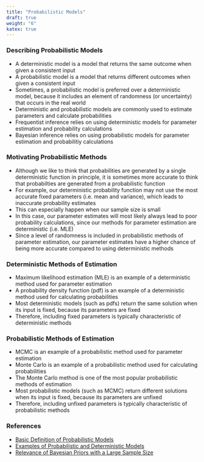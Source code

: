 ```yaml
---
title: "Probabilistic Models"
draft: true
weight: "6"
katex: true
---
```


### Describing Probabilistic Models
- A deterministic model is a model that returns the same outcome when given a consistent input
- A probabilistic model is a model that returns different outcomes when given a consistent input
- Sometimes, a probabilistic model is preferred over a deterministic model, because it includes an element of randomness (or uncertainty) that occurs in the real world
- Deterministic and probabilistic models are commonly used to estimate parameters and calculate probabilities
- Frequentist inference relies on using deterministic models for parameter estimation and probability calculations
- Bayesian inference relies on using probabilistic models for parameter estimation and probabilitiy calculations

### Motivating Probabilistic Methods
- Although we like to think that probabilities are generated by a single deterministic function in principle, it is sometimes more accurate to think that probabilties are generated from a probabilistic function
- For example, our deterministic probability function may not use the most accurate fixed parameters (i.e. mean and variance), which leads to inaccurate probability estimates
- This can especially happen when our sample size is small
- In this case, our parameter estimates will most likely always lead to poor probability calculations, since our methods for parameter estimation are deterministic (i.e. MLE)
- Since a level of randomness is included in probabilistic methods of parameter estimation, our parameter estimates have a higher chance of being more accurate compared to using deterministic methods

### Deterministic Methods of Estimation
- Maximum likelihood estimation (MLE) is an example of a deterministic method used for parameter estimation
- A probability density function (pdf) is an example of a deterministic method used for calculating probabilities
- Most deterministic models (such as pdfs) return the same solution when its input is fixed, because its parameters are fixed
- Therefore, including fixed parameters is typically characteristic of deterministic methods

### Probabilistic Methods of Estimation
- MCMC is an example of a probabilistic method used for parameter estimation
- Monte Carlo is an example of a probabilistic method used for calculating probabilities
- The Monte Carlo method is one of the most popular probabilistic methods of estimation
- Most probabilistic models (such as MCMC) return different solutions when its input is fixed, because its parameters are unfixed
- Therefore, including unfixed parameters is typically characteristic of probabilistic methods

### References
- [Basic Definition of Probabilistic Models](https://www.statisticshowto.datasciencecentral.com/probabilistic/)
- [Examples of Probabilistic and Deterministic Models](https://www.umass.edu/landeco/teaching/ecodata/schedule/deterministic.pdf)
- [Relevance of Bayesian Priors with a Large Sample Size](https://stats.stackexchange.com/questions/200982/do-bayesian-priors-become-irrelevant-with-large-sample-size)
